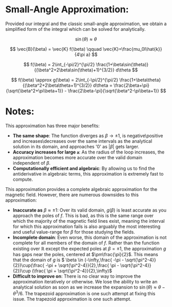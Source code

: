 # Small-Angle Approximation:

Provided our integral and the classic small-angle approximation, we obtain a simplified form of the integral which can be solved for analytically.

$$
\sin (\theta) \approx \theta
$$

$$
\vec{B}(\beta) = \vec{K} f(\beta) \qquad \vec{K}=\frac{mu_0I\hat{k}}{4\pi a}
$$

$$
f(\beta) = 2\int_{-\pi/2}^{\pi/2} \frac{1+\beta\sin(\theta)}{(\beta^2+2\beta\sin(\theta)+1)^{3/2}} d\theta
$$

$$
f(\beta) \approx g(\beta) = 2\int_{-\pi/2}^{\pi/2} \frac{1+\beta\theta}{(\beta^2+2\beta\theta+1)^{3/2}} d\theta = \frac{2\beta+\pi}{\sqrt{\beta^2+\pi\beta+1}} - \frac{2\beta-\pi}{\sqrt{\beta^2-\pi\beta+1}}
$$

# Notes:
This approximation has three major benefits:
- **The same shape**: The function diverges as $` \beta \to \pm 1 `$, is negative\positive and increases\decreases over the same intervals as the analytical solution in its domain, and approaches '0' as $`|\beta|`$ gets larger.
- **Accuracy increases for large `a`**: As the radius of the loop increases, the approximation becomes more accurate over the valid domain independent of $`\beta`$.
- **Computationally efficient and algebraic**: By allowing us to find the antiderivative in algebraic terms, this approximation is extremely fast to compute.

This approximation provides a complete algebraic approximation for the magnetic field. However, there are numerous downsides to this approximation:
- **Inaccurate as** $` \beta \approx \pm 1 `$: Over its valid domain, $`g(\beta)`$ is least accurate as you approach the poles of $`f`$. This is bad, as this is the same range over which the majority of the magnetic field lines exist, meaning the interval for which this approximation fails is also arguably the most interesting and useful value-range for $`\beta`$ for those studying the fields.
- **Incomplete domain**: Even worse, this domain of the approximation is not complete for all members of the domain of $`f`$. Rather than the function existing over $`\mathbb{R}`$ except the expected poles at $` \beta = \pm 1 `$, the approximation $`g`$ has gaps near the poles, centered at $`\pm\frac{\pi}{2}`$.
  This means that the domain of $`g`$ is $` \beta \in (-\infty,\frac{ -\pi - \sqrt{\pi^2-4}}{2})\cup(\frac{ -\pi + \sqrt{\pi^2-4}}{2},\frac{ \pi - \sqrt{\pi^2-4}}{2})\cup (\frac{ \pi + \sqrt{\pi^2-4}}{2},\infty)`$
- **Difficult to improve on**: There is no clear way to improve the approximation iteratively or otherwise. We lose the ability to write an analytical solution as soon as we increase the expansion to $`\sin (\theta) \approx \theta - \theta^3/6`$. The trapezoid approximation is one such attempt at fixing this issue. The trapezoid approximation is one such attempt.
